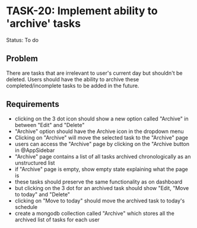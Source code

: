 # TASK-20: Implement ability to 'archive' tasks
Status: To do
## Problem
There are tasks that are irrelevant to user's current day but shouldn't be deleted. Users should have the ability to archive these completed/incomplete tasks to be added in the future.

## Requirements
- clicking on the 3 dot icon should show a new option called "Archive" in between "Edit" and "Delete"
- "Archive" option should have the Archive icon in the dropdown menu
- Clicking on "Archive" will move the selected task to the "Archive" page
- users can access the "Archive" page by clicking on the "Archive button in @AppSidebar
- "Archive" page contains a list of all tasks archived chronologically as an unstructured list 
- if "Archive" page is empty, show empty state explaining what the page is
- these tasks should preserve the same functionality as on dashboard
- but clicking on the 3 dot for an archived task should show "Edit, "Move to today" and "Delete" 
- clicking on "Move to today" should move the archived task to today's schedule
- create a mongodb collection called "Archive" which stores all the archived list of tasks for each user 

